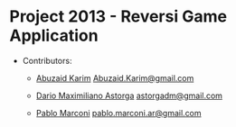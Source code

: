 Project 2013 - Reversi Game Application
=======================================

* Contributors:

    * [Abuzaid Karim](https://github.com/Vercryger) Abuzaid.Karim@gmail.com


    * [Dario Maximiliano Astorga](https://github.com/dastorga) astorgadm@gmail.com


    * [Pablo Marconi](https://github.com/pmarconi) pablo.marconi.ar@gmail.com

